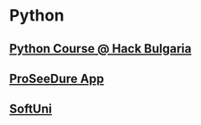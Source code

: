 # Python
## [Python Course @ Hack Bulgaria](./HackBulgaria)
## [ProSeeDure App](./ProSeeDure)
## [SoftUni](./SoftUni)
